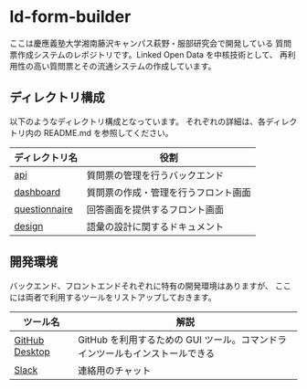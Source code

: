 # ld-form-builder

ここは慶應義塾大学湘南藤沢キャンパス萩野・服部研究会で開発している
質問票作成システムのレポジトリです。Linked Open Data を中核技術として、
再利用性の高い質問票とその流通システムの作成しています。

## ディレクトリ構成

以下のようなディレクトリ構成となっています。
それぞれの詳細は、各ディレクトリ内の README.md を参照してください。

|ディレクトリ名|役割|
|-----------|----|
|[api](api)|質問票の管理を行うバックエンド|
|[dashboard](dashboard)|質問票の作成・管理を行うフロント画面|
|[questionnaire](questionnaire)|回答画面を提供するフロント画面|
|[design](design)|語彙の設計に関するドキュメント|

## 開発環境

バックエンド、フロントエンドそれぞれに特有の開発環境はありますが、
ここには両者で利用するツールをリストアップしておきます。

|ツール名|解説|
|------|----|
|[GitHub Desktop](https://desktop.github.com/)|GitHub を利用するための GUI ツール。コマンドラインツールもインストールできる|
|[Slack](https://hhlab.slack.com/messages/lod2016s/)|連絡用のチャット|

